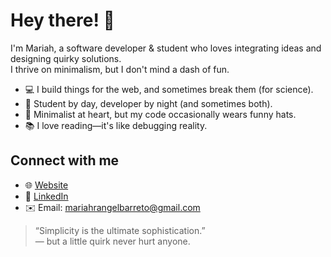 # Hey there! 👋

I'm Mariah, a software developer & student who loves integrating ideas and designing quirky solutions.  
I thrive on minimalism, but I don't mind a dash of fun.

- 💻 I build things for the web, and sometimes break them (for science).
- 🧠 Student by day, developer by night (and sometimes both).
- 🎨 Minimalist at heart, but my code occasionally wears funny hats.
- 📚 I love reading—it's like debugging reality.

## Connect with me

- 🌐 [Website](https://yourwebsite.com)
- 💼 [LinkedIn](www.linkedin.com/in/mariahbarreto)
- ✉️ Email: mariahrangelbarreto@gmail.com

> “Simplicity is the ultimate sophistication.”  
> — but a little quirk never hurt anyone.
